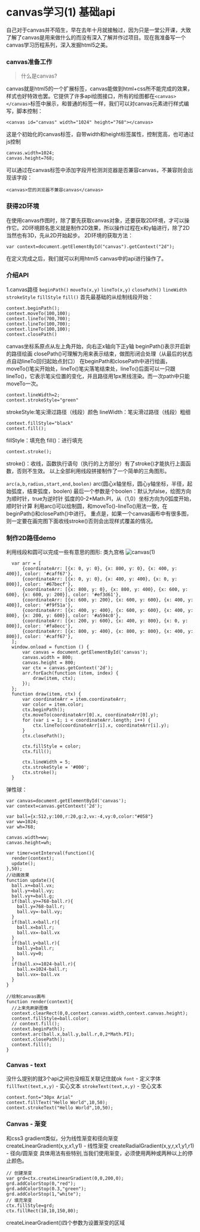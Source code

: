 # canvas学习(1) 基础api
自己对于canvas并不陌生，早在去年十月就接触过，因为只是一堂公开课，大致了解了canvas是用来做什么的而没有深入了解并作过项目。现在我准备写一个canvas学习历程系列，深入发掘html5之美。

### canvas准备工作
>什么是canvas?

canvas就是html5的一个扩展标签，canvas能做到html+css所不能完成的效果，样式也好特效也罢。它提供了许多api绘图接口，所有的绘图都在`<canvas></canvas>`标签中展示，和普通的标签一样，我们可以对canvas元素进行样式编写，脚本控制：
```
<canvas id="canvas" width="1024" height="768"></canvas>
```
这是个初始化的canvas标签，自带width和height标签属性，控制宽高，也可通过js控制
```
canvas.width=1024;
canvas.height=768;
```
可以通过在canvas标签中添加字段开检测浏览器是否兼容canvas，不兼容则会出现该字段：
```
<canvas>您的浏览器不兼容canvas</canvas>
```

### 获得2D环境
在使用canvas作图时，除了要先获取canvas对象，还要获取2D环境，才可以操作它。2D环境顾名思义就是制作2D效果，所以操作过程在x和y轴进行，除了2D当然也有3D，先从2D开始起步。
2D环境的获取方法：
```
var context=document.getElementById("canvas").getContext("2d");
```
在定义完成之后，我们就可以利用html5 canvas中的api进行操作了。

### 介绍API
1.canvas路径
`beginPath()` `moveTo(x,y)` `lineTo(x,y)` `closePath()` `lineWidth` `strokeStyle` `fillStyle` `fill()`
首先最基础的从绘制线段开始：
```
context.beginPath();
context.moveTo(100,100);
context.lineTo(700,700);
context.lineTo(100,700);
context.lineTo(100,100);
context.closePath()
```
canvas坐标系原点从左上角开始，向右正x轴向下正y轴
beginPath()表示开启新的路径绘画
closePath()可理解为用来表示结束，做图形闭合处理（从最后的状态点自动lineTo回归起始点封口）
在beginPath和closePath中进行绘画，
moveTo()笔尖开始处，lineTo()笔尖落笔结束处，lineTo()后面可以一只跟lineTo()，它表示笔尖位置的变化，并且路径用1px黑线渲染。而一次path中只能moveTo一次。
```
context.lineWidth=2;
context.strokeStyle="green"
```
strokeStyle:笔尖滑过路径（线段）颜色
lineWidth：笔尖滑过路径（线段）粗细
```
context.fillStyle="black"
context.fill();
```
fillStyle：填充色
fill()：进行填充
```
context.stroke();
```
stroke()：收线，函数执行语句（执行的上方部分）有了stroke()才能执行上面函数，否则不生效。
以上全部利用线段拼接制作了一个简单的三角图形。

`arc(a,b,radius,start,end,boolen)`
arc(圆心x轴坐标，圆心y轴坐标，半径，起始弧度，结束弧度，boolen)
最后一个参数是个boolen：默认为false，绘图方向为顺时针，true为逆时针
弧度的0-2*Math.PI，从（1,0）坐标方向为0弧度开始，顺时针计算
利用arc()可以绘制圆，和moveTo()-lineTo()用法一致，在beginPath()和closePath()中进行。
重点是，如果一个canvas画布中有很多图，则一定要在画完图下面收线stroke()否则会出现样式覆盖的情况。

### 制作2D路径demo
利用线段和圆可以完成一些有意思的图形:
类九宫格
![canvas(1)](/img/canvas-1.png)
```
  var arr = [
      {coordinateArr: [{x: 0, y: 0}, {x: 800, y: 0}, {x: 400, y: 400}], color: '#caff67'},
      {coordinateArr: [{x: 0, y: 0}, {x: 400, y: 400}, {x: 0, y: 800}], color: '#67becf'},
      {coordinateArr: [{x: 800, y: 0}, {x: 800, y: 400}, {x: 600, y: 600}, {x: 600, y: 200}], color: '#ef3d61'},
      {coordinateArr: [{x: 600, y: 200}, {x: 600, y: 600}, {x: 400, y: 400}], color: '#f9f51a'},
      {coordinateArr: [{x: 400, y: 400}, {x: 600, y: 600}, {x: 400, y: 800}, {x: 200, y: 600}], color: '#a594c0'},
      {coordinateArr: [{x: 200, y: 600}, {x: 400, y: 800}, {x: 0, y: 800}], color: '#fa8ecc'},
      {coordinateArr: [{x: 800, y: 400}, {x: 800, y: 800}, {x: 400, y: 800}], color: '#caff67'},
  ];
  window.onload = function () {
      var canvas = document.getElementById('canvas');
      canvas.width = 800;
      canvas.height = 800;
      var ctx = canvas.getContext('2d');
      arr.forEach(function (item, index) {
          draw(item, ctx);
      });
  };
  function draw(item, ctx) {
      var coordinateArr = item.coordinateArr;
      var color = item.color;
      ctx.beginPath();
      ctx.moveTo(coordinateArr[0].x, coordinateArr[0].y);
      for (var i = 1; i < coordinateArr.length; i++) {
          ctx.lineTo(coordinateArr[i].x, coordinateArr[i].y);
      }
      ctx.closePath();

      ctx.fillStyle = color;
      ctx.fill();

      ctx.lineWidth = 5;
      ctx.strokeStyle = '#000';
      ctx.stroke();
  }
```

弹性球：
```
var canvas=document.getElementById('canvas');
var context=canvas.getContext('2d');

var ball={x:512,y:100,r:20,g:2,vx:-4,vy:0,color:"#058"}
var ww=1024;
var wh=768;

canvas.width=ww;
canvas.height=wh;

var timer=setInterval(function(){
  render(context);
  update();
},50);
//动画效果
function update(){
  ball.x+=ball.vx;
  ball.y+=ball.vy;
  ball.vy+=ball.g;
  if(ball.y>=768-ball.r){
    ball.y=768-ball.r;
    ball.vy=-ball.vy;
  }
  if(ball.x<ball.r){
    ball.x=ball.r;
    ball.vx=-ball.vx
  }
  if(ball.y<ball.r){
    ball.y=ball.r;
    ball.vy=0;
  }
  if(ball.x>=1024-ball.r){
    ball.x=1024-ball.r;
    ball.vx=-ball.vx
  }
}

//绘制canvas画布
function render(context){
  //上来先刷新图像
  context.clearRect(0,0,context.canvas.width,context.canvas.height);
  context.fillStyle=ball.color;
  // context.fill();
  context.beginPath();
  context.arc(ball.x,ball.y,ball.r,0,2*Math.PI);
  context.closePath();
  context.fill();
}
```

### Canvas - text
没什么提别的就3个api之间也没相互关联记住就ok
`font` - 定义字体
`fillText(text,x,y)` - 实心文本
`strokeText(text,x,y)` - 空心文本
```
context.font="30px Arial"
context.fillText("Hello World",10,50);
context.strokeText("Hello World",10,50);
```

### Canvas - 渐变
和css3 gradient类似，分为线性渐变和径向渐变
createLinearGradient(x,y,x1,y1) - 线性渐变
createRadialGradient(x,y,r,x1,y1,r1) - 径向/圆渐变
具体用法有些特别,当我们使用渐变，必须使用两种或两种以上的停止颜色。
```
// 创建渐变
var grd=ctx.createLinearGradient(0,0,200,0);
grd.addColorStop(0,"red");
grd.addColorStop(0.3,"green");
grd.addColorStop(1,"white");
// 填充渐变
ctx.fillStyle=grd;
ctx.fillRect(10,10,150,80);
```
createLinearGradient()四个参数为设置渐变的区域
